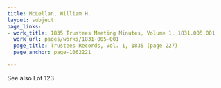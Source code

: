 ```yaml
---
title: McLellan, William H.
layout: subject
page_links:
- work_title: 1835 Trustees Meeting Minutes, Volume 1, 1831.005.001
  work_url: pages/works/1831-005-001
  page_title: Trustees Records, Vol. 1, 1835 (page 227)
  page_anchor: page-1062221

---
```

<p>See also Lot 123</p>